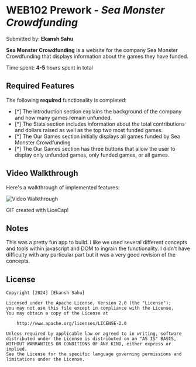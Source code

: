 # WEB102 Prework - *Sea Monster Crowdfunding*

Submitted by: **Ekansh Sahu**

**Sea Monster Crowdfunding** is a website for the company Sea Monster Crowdfunding that displays information about the games they have funded.

Time spent: **4-5** hours spent in total

## Required Features

The following **required** functionality is completed:

* [*] The introduction section explains the background of the company and how many games remain unfunded.
* [*] The Stats section includes information about the total contributions and dollars raised as well as the top two most funded games.
* [*] The Our Games section initially displays all games funded by Sea Monster Crowdfunding
* [*] The Our Games section has three buttons that allow the user to display only unfunded games, only funded games, or all games.


## Video Walkthrough

Here's a walkthrough of implemented features:

<img src='https://imgur.com/a/CVrkaRM.gif' title='Video Walkthrough' width='' alt='Video Walkthrough' />

<!-- Replace this with whatever GIF tool you used! -->
GIF created with LiceCap!  

## Notes

This was a pretty fun app to build. I like we used several different concepts and tools within javascript and DOM to ingrain the functionality. I didn't have difficulty with any particular part but it was a very good revision of the concepts.

## License

    Copyright [2024] [Ekansh Sahu]

    Licensed under the Apache License, Version 2.0 (the "License");
    you may not use this file except in compliance with the License.
    You may obtain a copy of the License at

        http://www.apache.org/licenses/LICENSE-2.0

    Unless required by applicable law or agreed to in writing, software
    distributed under the License is distributed on an "AS IS" BASIS,
    WITHOUT WARRANTIES OR CONDITIONS OF ANY KIND, either express or implied.
    See the License for the specific language governing permissions and
    limitations under the License.
